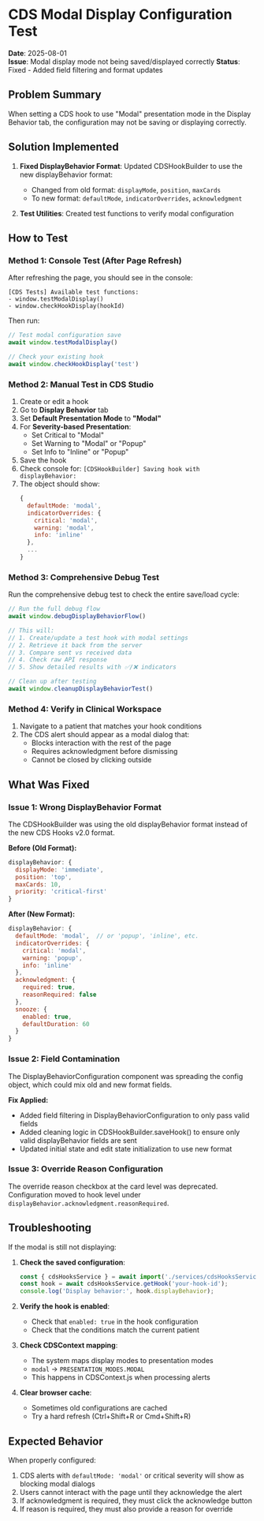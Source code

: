 # CDS Modal Display Configuration Test

**Date**: 2025-08-01  
**Issue**: Modal display mode not being saved/displayed correctly
**Status**: Fixed - Added field filtering and format updates

## Problem Summary

When setting a CDS hook to use "Modal" presentation mode in the Display Behavior tab, the configuration may not be saving or displaying correctly.

## Solution Implemented

1. **Fixed DisplayBehavior Format**: Updated CDSHookBuilder to use the new displayBehavior format:
   - Changed from old format: `displayMode`, `position`, `maxCards`
   - To new format: `defaultMode`, `indicatorOverrides`, `acknowledgment`

2. **Test Utilities**: Created test functions to verify modal configuration

## How to Test

### Method 1: Console Test (After Page Refresh)

After refreshing the page, you should see in the console:
```
[CDS Tests] Available test functions:
- window.testModalDisplay()
- window.checkHookDisplay(hookId)
```

Then run:
```javascript
// Test modal configuration save
await window.testModalDisplay()

// Check your existing hook
await window.checkHookDisplay('test')
```

### Method 2: Manual Test in CDS Studio

1. Create or edit a hook
2. Go to **Display Behavior** tab
3. Set **Default Presentation Mode** to **"Modal"**
4. For **Severity-based Presentation**:
   - Set Critical to "Modal"
   - Set Warning to "Modal" or "Popup"
   - Set Info to "Inline" or "Popup"
5. Save the hook
6. Check console for: `[CDSHookBuilder] Saving hook with displayBehavior:`
7. The object should show:
   ```javascript
   {
     defaultMode: 'modal',
     indicatorOverrides: {
       critical: 'modal',
       warning: 'modal',
       info: 'inline'
     },
     ...
   }
   ```

### Method 3: Comprehensive Debug Test

Run the comprehensive debug test to check the entire save/load cycle:

```javascript
// Run the full debug flow
await window.debugDisplayBehaviorFlow()

// This will:
// 1. Create/update a test hook with modal settings
// 2. Retrieve it back from the server
// 3. Compare sent vs received data
// 4. Check raw API response
// 5. Show detailed results with ✅/❌ indicators

// Clean up after testing
await window.cleanupDisplayBehaviorTest()
```

### Method 4: Verify in Clinical Workspace

1. Navigate to a patient that matches your hook conditions
2. The CDS alert should appear as a modal dialog that:
   - Blocks interaction with the rest of the page
   - Requires acknowledgment before dismissing
   - Cannot be closed by clicking outside

## What Was Fixed

### Issue 1: Wrong DisplayBehavior Format
The CDSHookBuilder was using the old displayBehavior format instead of the new CDS Hooks v2.0 format.

**Before (Old Format):**
```javascript
displayBehavior: {
  displayMode: 'immediate',
  position: 'top',
  maxCards: 10,
  priority: 'critical-first'
}
```

**After (New Format):**
```javascript
displayBehavior: {
  defaultMode: 'modal',  // or 'popup', 'inline', etc.
  indicatorOverrides: {
    critical: 'modal',
    warning: 'popup',
    info: 'inline'
  },
  acknowledgment: {
    required: true,
    reasonRequired: false
  },
  snooze: {
    enabled: true,
    defaultDuration: 60
  }
}
```

### Issue 2: Field Contamination
The DisplayBehaviorConfiguration component was spreading the config object, which could mix old and new format fields.

**Fix Applied:**
- Added field filtering in DisplayBehaviorConfiguration to only pass valid fields
- Added cleaning logic in CDSHookBuilder.saveHook() to ensure only valid displayBehavior fields are sent
- Updated initial state and edit state initialization to use new format

### Issue 3: Override Reason Configuration
The override reason checkbox at the card level was deprecated. Configuration moved to hook level under `displayBehavior.acknowledgment.reasonRequired`.

## Troubleshooting

If the modal is still not displaying:

1. **Check the saved configuration**:
   ```javascript
   const { cdsHooksService } = await import('./services/cdsHooksService');
   const hook = await cdsHooksService.getHook('your-hook-id');
   console.log('Display behavior:', hook.displayBehavior);
   ```

2. **Verify the hook is enabled**:
   - Check that `enabled: true` in the hook configuration
   - Check that the conditions match the current patient

3. **Check CDSContext mapping**:
   - The system maps display modes to presentation modes
   - `modal` → `PRESENTATION_MODES.MODAL`
   - This happens in CDSContext.js when processing alerts

4. **Clear browser cache**:
   - Sometimes old configurations are cached
   - Try a hard refresh (Ctrl+Shift+R or Cmd+Shift+R)

## Expected Behavior

When properly configured:
1. CDS alerts with `defaultMode: 'modal'` or critical severity will show as blocking modal dialogs
2. Users cannot interact with the page until they acknowledge the alert
3. If acknowledgment is required, they must click the acknowledge button
4. If reason is required, they must also provide a reason for override